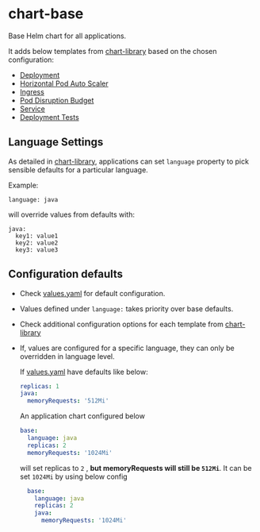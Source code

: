# chart-base

Base Helm chart for all applications.

It adds below templates from [chart-library](https://github.com/hmcts/chart-library/) based on the chosen configuration:

- [Deployment](https://github.com/hmcts/chart-library/tree/master#deployment)
- [Horizontal Pod Auto Scaler](https://github.com/hmcts/chart-library/tree/master#hpa-horizontal-pod-auto-scaler)
- [Ingress](https://github.com/hmcts/chart-library/tree/master#ingress)
- [Pod Disruption Budget](https://github.com/hmcts/chart-library/tree/master#pod-disruption-budget)
- [Service](https://github.com/hmcts/chart-library/tree/master#service)
- [Deployment Tests](https://github.com/hmcts/chart-library/tree/master#smoke-and-functional-tests)

## Language Settings

As detailed in [chart-library](https://github.com/hmcts/chart-library/tree/master#language), applications can set `language` property to pick sensible defaults for a particular language.

Example:
```
language: java
```
will override values from defaults with:
```
java:
  key1: value1
  key2: value2
  key3: value3
``` 

## Configuration defaults

- Check [values.yaml](base/values.yaml) for default configuration.
- Values defined under `language:` takes priority over base defaults.
- Check additional configuration options for each template from [chart-library](https://github.com/hmcts/chart-library/)
- If, values are configured for a specific language, they can only be overridden in language level.

  If [values.yaml](base/values.yaml) have defaults like below: 
  
  ```yaml
  replicas: 1
  java:
    memoryRequests: '512Mi'
  ```
  An application chart configured below 
  ```yaml
  base:
    language: java
    replicas: 2
    memoryRequests: '1024Mi'
  ```
  will set replicas to `2` , **but memoryRequests will still be `512Mi`**. It can be set `1024Mi` by using below config
  
  ```yaml
    base:
      language: java
      replicas: 2
      java:
        memoryRequests: '1024Mi'
    ```